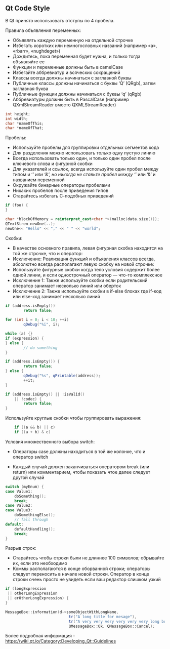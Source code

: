 ## Qt Code Style

В Qt принято использовать отступы по 4 пробела.

Правила объявления переменных:

- Объявлять каждую переменную на отдельной строчке
- Избегать коротких или немногословных названий (например «a», «rbarr», «nughdeget»)
- Дождитесь, пока переменная будет нужна, и только тогда объявляйте ее
- Функции и переменные должны быть в camelCase
- Избегайте аббревиатур и всяческих сокращений
- Классы всегда должны начинаться с заглавной буквы
- Публичные классы должны начинаться с буквы ‘Q’ (QRgb), затем заглавная буква
- Публичные функции должны начинаться с буквы ‘q’ (qRgb)
- Аббревиатуры должны быть в PascalCase (например QXmlStreamReader вместо QXMLStreamReader)

```c++
int height;
int width;
char *nameOfThis;
char *nameOfThat;
```

Пробелы:

- Используйте пробелы для группировки отдельных сегментов кода
- Для разделения можно использовать только одну пустую линию
- Всегда использовать только один, и только один пробел после ключевого слова и фигурной скобки
- Для указателей и ссылок, всегда используйте один пробел между типом и ‘*’ или ‘&’, но никогда не ставьте пробел между ‘*’ или ‘&’ и названием переменной
- Окружайте бинарные операторы пробелами
- Никаких пробелов после приведения типов
- Старайтесь избегать С-подобных приведений

```c++
if (foo) {
}

char *blockOfMemory = reinterpret_cast<char *>(malloc(data.size()));
QTextStrem newOne(..);
newOne<< "Hello" << "," << " " << "world";
```
Скобки:

- В качестве основного правила, левая фигурная скобка находится на той же строчке, что и оператор:
- Исключение: Реализация функций и объявления классов всегда, абсолютно всегда располагают левую скобку на новой строчке:
- Используйте фигурные скобки когда тело условия содержит более одной линии, и если однострочный оператор — что-то комплексное
- Исключение 1: Также используйте скобки если родительский оператор занимает несколько линий или оберток
- Исключение 2: Также используйте скобки в if-else блоках где if-код или else-код занимает несколько линий
  	

```c++
if (address.isEmpty())
	    return false;
   
for (int i = 0; i < 10; ++i)
	    qDebug("%i", i);

while (a) {}
if (expression) {
} else {
	    // do something
}

if (address.isEmpty()) {
	    return false;
} else {
	    qDebug("%s", qPrintable(address));
	    ++it;
}

if (address.isEmpty() || !isValid()
    || !codec) {
	    return false;
}
```

Используйте круглые скобки чтобы группировать выражения:

```c++
	if ((a && b) || c)
	if ((a + b) & c)
```

Условия множественного выбора switch:
- Операторы case должны находиться в той же колонке, что и оператор switch

- Каждый случай должен заканчиваться оператором break (или return) или комментарием, чтобы показать чтоe далее следует другой случай

```c++
switch (myEnum) {
case Value1:
	doSomething();
	break;
case Value2:
case Value3:
	doSomethingElse();
	// fall through
default:
	defaultHandling();
	break;
}
```

Разрыв строк:

- Старайтесь чтобы строки были не длиннее 100 символов; обрывайте их, если это необходимо
- Коммы располагаются в конце оборванной строки; операторы следует переносить в начале новой строки. Оператор в конце строки очень просто не увидеть если ваш редактор слишком узкий

```c++
if (longExpression
 || otherLongExpression
 || erOtherLongExpression) {
}
```



```c++
MessageBox::information(d->someObjectWithLongName,
                            tr("A long title for mesage"),
                            tr("A very very very very very very long body", 
                            QMessageBox::Ok, QMessageBox::Cancel);
```

Более подробная информация  - https://wiki.qt.io/Category:Developing_Qt::Guidelines